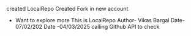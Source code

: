 created LocalRepo
Created Fork in new account

- Want to explore more
This is LocalRepo
Author- Vikas Bargal
Date- 07/02/202
Date -04/03/2025
calling Github API to check
